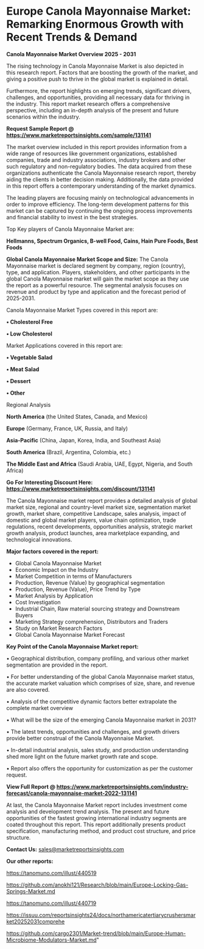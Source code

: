 # Europe Canola Mayonnaise Market: Remarking Enormous Growth with Recent Trends & Demand

<Strong> Canola Mayonnaise Market Overview 2025 - 2031</strong>

The rising technology in Canola Mayonnaise Market is also depicted in this research report. Factors that are boosting the growth of the market, and giving a positive push to thrive in the global market is explained in detail.

Furthermore, the report highlights on emerging trends, significant drivers, challenges, and opportunities, providing all necessary data for thriving in the industry. This report market research offers a comprehensive perspective, including an in-depth analysis of the present and future scenarios within the industry.

<strong>Request Sample Report @ <a href=https://www.marketreportsinsights.com/sample/131141>https://www.marketreportsinsights.com/sample/131141</a></strong>

The market overview included in this report provides information from a wide range of resources like government organizations, established companies, trade and industry associations, industry brokers and other such regulatory and non-regulatory bodies. The data acquired from these organizations authenticate the Canola Mayonnaise research report, thereby aiding the clients in better decision making. Additionally, the data provided in this report offers a contemporary understanding of the market dynamics.

The leading players are focusing mainly on technological advancements in order to improve efficiency. The long-term development patterns for this market can be captured by continuing the ongoing process improvements and financial stability to invest in the best strategies.

Top Key players of Canola Mayonnaise Market are:

<strong>Hellmanns, Spectrum Organics, B-well Food, Cains, Hain Pure Foods, Best Foods</strong>

<strong><b>Global Canola Mayonnaise Market Scope and Size:</b></strong>
The Canola Mayonnaise market is declared segment by company, region (country), type, and application. Players, stakeholders, and other participants in the global Canola Mayonnaise market will gain the market scope as they use the report as a powerful resource. The segmental analysis focuses on revenue and product by type and application and the forecast period of 2025-2031.

Canola Mayonnaise Market Types covered in this report are:

<strong>• Cholesterol Free

• Low Cholesterol</strong>

Market Applications covered in this report are:

<strong>• Vegetable Salad

• Meat Salad

• Dessert

• Other</strong> 

Regional Analysis

<strong>North America</strong> (the United States, Canada, and Mexico)

<strong>Europe</strong> (Germany, France, UK, Russia, and Italy)

<strong>Asia-Pacific</strong> (China, Japan, Korea, India, and Southeast Asia)

<strong>South America</strong> (Brazil, Argentina, Colombia, etc.)

<strong>The Middle East and Africa</strong> (Saudi Arabia, UAE, Egypt, Nigeria, and South Africa)

<strong>Go For Interesting Discount Here: <a href=https://www.marketreportsinsights.com/discount/131141>https://www.marketreportsinsights.com/discount/131141</a></strong>

The Canola Mayonnaise market report provides a detailed analysis of global market size, regional and country-level market size, segmentation market growth, market share, competitive Landscape, sales analysis, impact of domestic and global market players, value chain optimization, trade regulations, recent developments, opportunities analysis, strategic market growth analysis, product launches, area marketplace expanding, and technological innovations.

<strong><b>Major factors covered in the report:</b></strong>
<ul>
  <li>Global Canola Mayonnaise Market </li>
  <li>Economic Impact on the Industry</li>
  <li>Market Competition in terms of Manufacturers</li>
  <li>Production, Revenue (Value) by geographical segmentation</li>
  <li>Production, Revenue (Value), Price Trend by Type</li>
  <li>Market Analysis by Application</li>
  <li>Cost Investigation</li>
  <li>Industrial Chain, Raw material sourcing strategy and Downstream Buyers</li>
  <li>Marketing Strategy comprehension, Distributors and Traders</li>
  <li>Study on Market Research Factors</li>
  <li>Global Canola Mayonnaise Market Forecast</li>
</ul>

<strong><b>Key Point of the Canola Mayonnaise Market report:</b></strong>

• Geographical distribution, company profiling, and various other market segmentation are provided in the report.

• For better understanding of the global Canola Mayonnaise market status, the accurate market valuation which comprises of size, share, and revenue are also covered.

• Analysis of the competitive dynamic factors better extrapolate the complete market overview

• What will be the size of the emerging Canola Mayonnaise market in 2031?

• The latest trends, opportunities and challenges, and growth drivers provide better construal of the Canola Mayonnaise Market.

• In-detail industrial analysis, sales study, and production understanding shed more light on the future market growth rate and scope.

• Report also offers the opportunity for customization as per the customer request.

<strong><b>View Full Report @ <a href=https://www.marketreportsinsights.com/industry-forecast/canola-mayonnaise-market-2022-131141>https://www.marketreportsinsights.com/industry-forecast/canola-mayonnaise-market-2022-131141</a></b></strong>


At last, the Canola Mayonnaise Market report includes investment come analysis and development trend analysis. The present and future opportunities of the fastest growing international industry segments are coated throughout this report. This report additionally presents product specification, manufacturing method, and product cost structure, and price structure.

<strong>Contact Us:</strong>
sales@marketreportsinsights.com

<strong>Our other reports:</strong>

<a href=https://tanomuno.com/illust/440519>https://tanomuno.com/illust/440519</a>

<a href=https://github.com/anokhi121/Research/blob/main/Europe-Locking-Gas-Springs-Market.md>https://github.com/anokhi121/Research/blob/main/Europe-Locking-Gas-Springs-Market.md</a>

<a href=https://tanomuno.com/illust/440719>https://tanomuno.com/illust/440719</a>

<a href=https://issuu.com/reportsinsights24/docs/northamericatertiarycrushersmarket20252031comprehe>https://issuu.com/reportsinsights24/docs/northamericatertiarycrushersmarket20252031comprehe</a>

<a href=https://github.com/cargo2301/Market-trend/blob/main/Europe-Human-Microbiome-Modulators-Market.md>https://github.com/cargo2301/Market-trend/blob/main/Europe-Human-Microbiome-Modulators-Market.md</a>"
